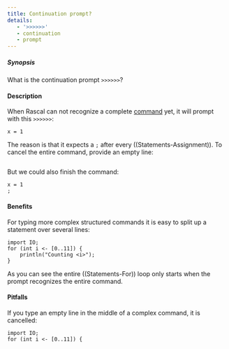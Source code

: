 ```yaml
---
title: Continuation prompt?
details:
   - '>>>>>>'
   - continuation
   - prompt
---
```


##### Synopsis

What is the continuation prompt `>>>>>>`?

#### Description

When Rascal can not recognize a complete [command]((RascalShell:Commands)) yet, it will 
prompt with this `>>>>>>`:

```rascal-shell
x = 1
```

The reason is that it expects a `;` after every ((Statements-Assignment)).
To cancel the entire command, provide an empty line:

```rascal-shell,continue

```

But we could also finish the command:

```rascal-shell
x = 1
;
```

#### Benefits

For typing more complex structured commands it is easy to split up a statement over several lines:

```rascal-shell
import IO;
for (int i <- [0..11]) {
    println("Counting <i>");
}
```

As you can see the entire ((Statements-For)) loop only starts when the prompt recognizes the entire command.

#### Pitfalls

If you type an empty line in the middle of a complex command, it is cancelled:

```rascal-shell
import IO;
for (int i <- [0..11]) {


```




